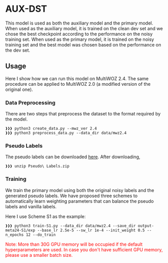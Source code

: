 # AUX-DST

This model is used as both the auxiliary model and the primary model. When used as the auxiliary model, it is trained on the clean dev set and we chose the best checkpoint according to the performance on the noisy training set. When used as the primary model, it is trained on the noisy training set and the best model was chosen based on the performance on the dev set.

## Usage

Here I show how we can run this model on MultiWOZ 2.4. The same procedure can be applied to MultiWOZ 2.0 (a modified version of the original one).

### Data Preprocessing

There are two steps that preprocess the dataset to the format required by the model.

```console
❱❱❱ python3 create_data.py --mwz_ver 2.4
❱❱❱ python3 preprocess_data.py --data_dir data/mwz2.4
```

### Pseudo Labels

The pseudo labels can be downloaded [here](https://drive.google.com/file/d/1xrzhbEIou7h-qS1yRd83vKVnR6ZGmotp/view?usp=sharing). After downloading,
```console
❱❱❱ unzip Pseudo\ Labels.zip
```

### Training

We train the primary model using both the original noisy labels and the generated pseudo labels. We have proposed three schemes to automatically learn weighting parameters that can balance the pseudo labels and vanilla labels.

Here I use Scheme S1 as the example:
```console
❱❱❱ python3 train-S1.py --data_dir data/mwz2.4 --save_dir output-meta24-S1/exp --base_lr 2.5e-5 --sw_lr 1e-4 --init_weight 0.5 --n_epochs 12 --do_train
```

<font color='red'>Note: More than 30G GPU memory will be occupied if the default hyperparameters are used. In case you don't have sufficient GPU memory, please use a smaller batch size.</font>
